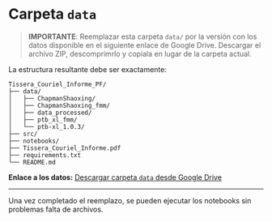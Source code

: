 # Carpeta `data`

> **IMPORTANTE**: Reemplazar esta carpeta `data/` por la versión con los datos disponible en el siguiente enlace de Google Drive. Descargar el archivo ZIP, descomprimrlo y copiala en lugar de la carpeta actual.

La estructura resultante debe ser exactamente:

```
Tissera_Couriel_Informe_PF/
├── data/
│   ├── ChapmanShaoxing/
│   ├── ChapmanShaoxing_fmm/
│   ├── data_processed/
│   ├── ptb_xl_fmm/
│   └── ptb-xl_1.0.3/
├── src/
├── notebooks/
├── Tissera_Couriel_Informe.pdf
├── requirements.txt
└── README.md
```

**Enlace a los datos:** [Descargar carpeta ](https://drive.google.com/your-link-aquí)[`data`](https://drive.google.com/your-link-aquí)[ desde Google Drive](https://drive.google.com/your-link-aquí)

---

Una vez completado el reemplazo, se pueden ejecutar los notebooks sin problemas falta de archivos.

